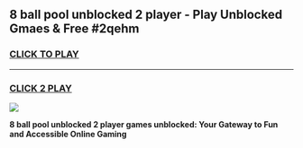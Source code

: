 
## 8 ball pool unblocked 2 player - Play Unblocked Gmaes & Free #2qehm
<h3>
<a href="https://news.freeplayer.one?title=8_ball_pool_unblocked_2_player&ref=03M">CLICK TO PLAY</a></h3>
<hr>

<h3>
<a href="https://news.freeplayer.one?title=8_ball_pool_unblocked_2_player&ref=03M">CLICK 2 PLAY</a>
  
</h3>

<a href="https://news.freeplayer.one?title=8_ball_pool_unblocked_2_player&ref=03M"><img src="https://clearcache.store/games.png"></a>


**8 ball pool unblocked 2 player games unblocked: Your Gateway to Fun and Accessible Online Gaming**
